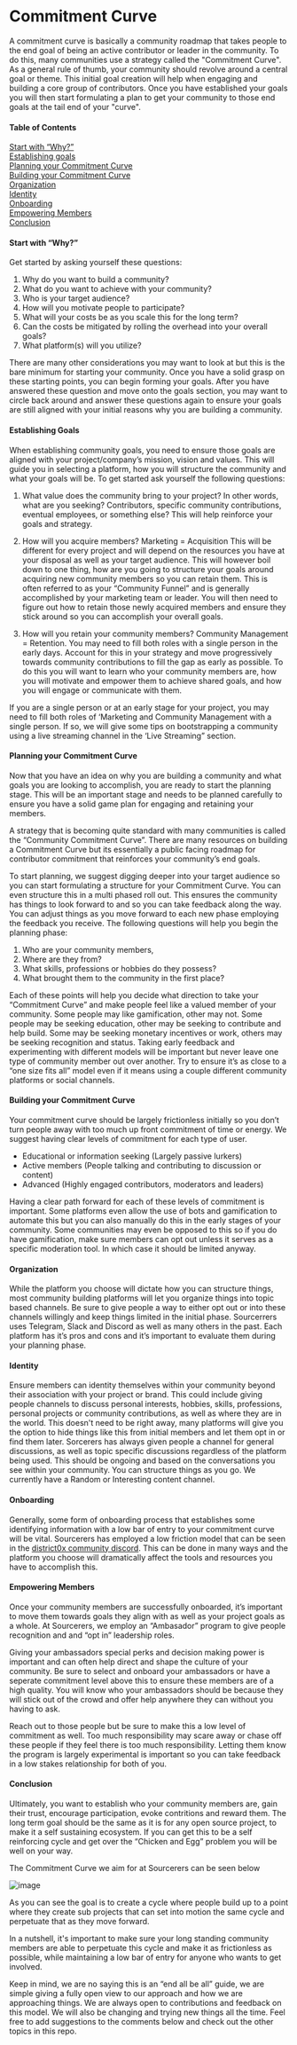 # Commitment Curve

A commitment curve is basically a community roadmap that takes people to the end goal of being an active contributor or leader in the community. To do this, many communities use a strategy called the "Commitment Curve". As a general rule of thumb, your community should revolve around a central goal or theme. This initial goal creation will help when engaging and building a core group of contributors. Once you have established your goals you will then start formulating a plan to get your community to those end goals at the tail end of your "curve".

#### Table of Contents

[Start with “Why?”](#start-with-why)  
[Establishing goals](#establishing-goals)    
[Planning your Commitment Curve](#planning-your-commitment-curve)  
[Building your Commitment Curve](#building-your-commitment-curve)  
[Organization](#organization)  
[Identity](#identity)  
[Onboarding](#onboarding)  
[Empowering Members](#empowering-members)  
[Conclusion](#conclusion)  

#### Start with “Why?”

Get started by asking yourself these questions:

1. Why do you want to build a community?
2. What do you want to achieve with your community?
3. Who is your target audience?
4. How will you motivate people to participate?
5. What will your costs be as you scale this for the long term?
6. Can the costs be mitigated by rolling the overhead into your overall goals?
7. What platform(s) will you utilize?

There are many other considerations you may want to look at but this is the bare minimum for starting your community. Once you have a solid grasp on these starting points, you can begin forming your goals. After you have answered these question and move onto the goals section, you may want to circle back around and answer these questions again to ensure your goals are still aligned with your initial reasons why you are building a community.

#### Establishing Goals

When establishing community goals, you need to ensure those goals are aligned with your project/company’s mission, vision and values. This will guide you in selecting a platform, how you will structure the community and what your goals will be.
To get started ask yourself the following questions:

1. What value does the community bring to your project?
In other words, what are you seeking? Contributors, specific community contributions, eventual employees, or something else? This will help reinforce your goals and strategy.

2. How will you acquire members?
Marketing = Acquisition
This will be different for every project and will depend on the resources you have at your disposal as well as your target audience. This will however boil down to one thing, how are you going to structure your goals around acquiring new community members so you can retain them. This is often referred to as your “Community Funnel” and is generally accomplished by your marketing team or leader. You will then need to figure out how to retain those newly acquired members and ensure they stick around so you can accomplish your overall goals.

3. How will you retain your community members?
Community Management = Retention. You may need to fill both roles with a single person in the early days. Account for this in your strategy and move progressively towards community contributions to fill the gap as early as possible. To do this you will want to learn who your community members are, how you will motivate and empower them to achieve shared goals, and how you will engage or communicate with them.

If you are a single person or at an early stage for your project, you may need to fill both roles of ‘Marketing and Community Management with a single person. If so, we will give some tips on bootstrapping a community using a live streaming channel in the ‘Live Streaming” section.

#### Planning your Commitment Curve

Now that you have an idea on why you are building a community and what goals you are looking to accomplish, you are ready to start the planning stage. This will be an important stage and needs to be planned carefully to ensure you have a solid game plan for engaging and retaining your members.

A strategy that is becoming quite standard with many communities is called the “Community Commitment Curve”. There are many resources on building a Commitment Curve but its essentially a public facing roadmap for contributor commitment that reinforces your community’s end goals.

To start planning, we suggest digging deeper into your target audience so you can start formulating a structure for your Commitment Curve. You can even structure this in a multi phased roll out. This ensures the community has things to look forward to and so you can take feedback along the way. You can adjust things as you move forward to each new phase employing the feedback you receive.
The following questions will help you begin the planning phase:

1. Who are your community members,
2. Where are they from?
3. What skills, professions or hobbies do they possess?
4. What brought them to the community in the first place?

Each of these points will help you decide what direction to take your “Commitment Curve” and make people feel like a valued member of your community. Some people may like gamification, other may not. Some people may be seeking education, other may be seeking to contribute and help build. Some may be seeking monetary incentives or work, others may be seeking recognition and status. Taking early feedback and experimenting with different models will be important but never leave one type of community member out over another. Try to ensure it’s as close to a “one size fits all” model even if it means using a couple different community platforms or social channels.

#### Building your Commitment Curve

Your commitment curve should be largely frictionless initially so you don’t turn people away with too much up front commitment of time or energy.
We suggest having clear levels of commitment for each type of user.
* Educational or information seeking (Largely passive lurkers)
* Active members (People talking and contributing to discussion or content)
* Advanced (Highly engaged contributors, moderators and leaders)

Having a clear path forward for each of these levels of commitment is important. Some platforms even allow the use of bots and gamification to automate this but you can also manually do this in the early stages of your community. Some communities may even be opposed to this so if you do have gamification, make sure members can opt out unless it serves as a specific moderation tool. In which case it should be limited anyway.

#### Organization

While the platform you choose will dictate how you can structure things, most community building platforms will let you organize things into topic based channels. Be sure to give people a way to either opt out or into these channels willingly and keep things limited in the initial phase. Sourcerrers uses Telegram, Slack and Discord as well as many others in the past. Each platform has it’s pros and cons and it’s important to evaluate them during your planning phase.

#### Identity

Ensure members can identity themselves within your community beyond their association with your project or brand. This could include giving people channels to discuss personal interests, hobbies, skills, professions, personal projects or community contributions, as well as where they are in the world. This doesn't need to be right away, many platforms will give you the option to hide things like this from initial members and let them opt in or find them later.  Sorcerers has always given people a channel for general discussions, as well as topic specific discussions regardless of the platform being used. This should be ongoing and based on the conversations you see within your community. You can structure things as you go. We currently have a Random or Interesting content channel.

#### Onboarding

Generally, some form of onboarding process that establishes some identifying information with a low bar of entry to your commitment curve will be vital. Sourcerers has employed a low friction model that can be seen in the [district0x community discord](https://discordapp.com/invite/Gjvw7qU). This can be done in many ways and the platform you choose will dramatically affect the tools and resources you have to accomplish this.

#### Empowering Members

Once your community members are successfully onboarded, it’s important to move them towards goals they align with as well as your project goals as a whole. At Sourcerers, we employ an “Ambasador” program to give people recognition and and “opt in” leadership roles.

Giving your ambassadors special perks and decision making power is important and can often help direct and shape the culture of your community. Be sure to select and onboard your ambassadors or have a seperate commitment level above this to ensure these members are of a high quality. You will know who your ambassadors should be because they will stick out of the crowd and offer help anywhere they can without you having to ask.

Reach out to those people but be sure to make this a low level of commitment as well. Too much responsibility may scare away or chase off these people if they feel there is too much responsibility. Letting them know the program is largely experimental is important so you can take feedback in a low stakes relationship for both of you.

#### Conclusion

Ultimately, you want to establish who your community members are, gain their trust, encourage participation, evoke contritions and reward them. The long term goal should be the same as it is for any open source project, to make it a self sustaining ecosystem. If you can get this to be a self reinforcing cycle and get over the “Chicken and Egg” problem you will be well on your way.

The Commitment Curve we aim for at Sourcerers can be seen below

![image](https://github.com/Sourcerers-Ops/Sourcerers.io/blob/master/Assets/Commitment%20Curve.png "CommitmentCurve")

As you can see the goal is to create a cycle where people build up to a point where they create sub projects that can set into motion the same cycle and perpetuate that as they move forward.

In a nutshell, it's important to make sure your long standing community members are able to perpetuate this cycle and make it as frictionless as possible, while maintaining a low bar of entry for anyone who wants to get involved.

Keep in mind, we are no saying this is an “end all be all” guide, we are simple giving a fully open view to our approach and how we are approaching things. We are always open to contributions and feedback on this model. We will also be changing and trying new things all the time. Feel free to add suggestions to the comments below and check out the other topics in this repo.
